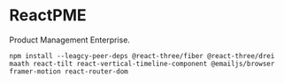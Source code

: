 # ReactPME
Product Management Enterprise.



`npm install --leagcy-peer-deps @react-three/fiber @react-three/drei maath react-tilt react-vertical-timeline-component @emailjs/browser framer-motion react-router-dom`